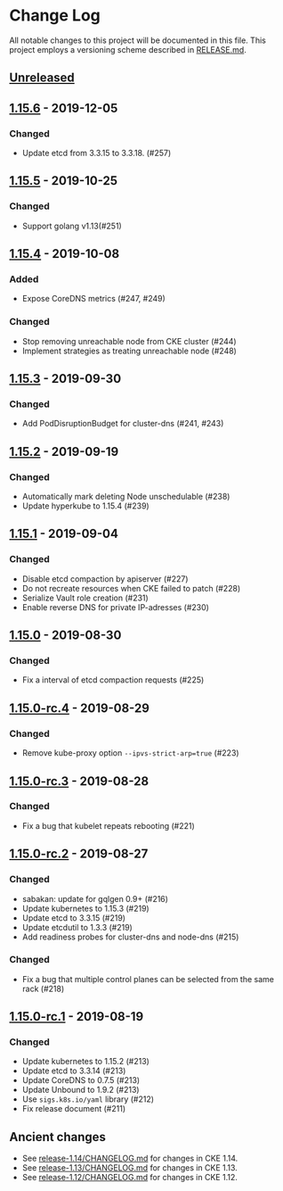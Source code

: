 # Change Log

All notable changes to this project will be documented in this file.
This project employs a versioning scheme described in [RELEASE.md](RELEASE.md#versioning).

## [Unreleased]

## [1.15.6] - 2019-12-05

### Changed
- Update etcd from 3.3.15 to 3.3.18. (#257)

## [1.15.5] - 2019-10-25

### Changed
- Support golang v1.13(#251)

## [1.15.4] - 2019-10-08

### Added
- Expose CoreDNS metrics (#247, #249)

### Changed
- Stop removing unreachable node from CKE cluster (#244)
- Implement strategies as treating unreachable node (#248)

## [1.15.3] - 2019-09-30

### Changed
- Add PodDisruptionBudget for cluster-dns (#241, #243)

## [1.15.2] - 2019-09-19

### Changed
- Automatically mark deleting Node unschedulable (#238)
- Update hyperkube to 1.15.4 (#239)

## [1.15.1] - 2019-09-04

### Changed
- Disable etcd compaction by apiserver (#227)
- Do not recreate resources when CKE failed to patch (#228)
- Serialize Vault role creation (#231)
- Enable reverse DNS for private IP-adresses (#230)

## [1.15.0] - 2019-08-30

### Changed
- Fix a interval of etcd compaction requests (#225)

## [1.15.0-rc.4] - 2019-08-29

### Changed
- Remove kube-proxy option `--ipvs-strict-arp=true` (#223)

## [1.15.0-rc.3] - 2019-08-28

### Changed
- Fix a bug that kubelet repeats rebooting (#221)

## [1.15.0-rc.2] - 2019-08-27

### Changed
- sabakan: update for gqlgen 0.9+ (#216)
- Update kubernetes to 1.15.3  (#219)
- Update etcd to 3.3.15  (#219)
- Update etcdutil to 1.3.3  (#219)
- Add readiness probes for cluster-dns and node-dns (#215)

### Changed
- Fix a bug that multiple control planes can be selected from the same rack (#218)

## [1.15.0-rc.1] - 2019-08-19

### Changed
- Update kubernetes to 1.15.2  (#213)
- Update etcd to 3.3.14  (#213)
- Update CoreDNS to 0.7.5  (#213)
- Update Unbound to 1.9.2  (#213)
- Use `sigs.k8s.io/yaml` library (#212)
- Fix release document (#211)

## Ancient changes

* See [release-1.14/CHANGELOG.md](https://github.com/cybozu-go/cke/blob/release-1.14/CHANGELOG.md) for changes in CKE 1.14.
* See [release-1.13/CHANGELOG.md](https://github.com/cybozu-go/cke/blob/release-1.13/CHANGELOG.md) for changes in CKE 1.13.
* See [release-1.12/CHANGELOG.md](https://github.com/cybozu-go/cke/blob/release-1.12/CHANGELOG.md) for changes in CKE 1.12.

[Unreleased]: https://github.com/cybozu-go/cke/compare/v1.15.6...HEAD
[1.15.6]: https://github.com/cybozu-go/cke/compare/v1.15.5...v1.15.6
[1.15.5]: https://github.com/cybozu-go/cke/compare/v1.15.4...v1.15.5
[1.15.4]: https://github.com/cybozu-go/cke/compare/v1.15.3...v1.15.4
[1.15.3]: https://github.com/cybozu-go/cke/compare/v1.15.2...v1.15.3
[1.15.2]: https://github.com/cybozu-go/cke/compare/v1.15.1...v1.15.2
[1.15.1]: https://github.com/cybozu-go/cke/compare/v1.15.0...v1.15.1
[1.15.0]: https://github.com/cybozu-go/cke/compare/v1.15.0-rc.4...v1.15.0
[1.15.0-rc.4]: https://github.com/cybozu-go/cke/compare/v1.15.0-rc.3...v1.15.0-rc.4
[1.15.0-rc.3]: https://github.com/cybozu-go/cke/compare/v1.15.0-rc.2...v1.15.0-rc.3
[1.15.0-rc.2]: https://github.com/cybozu-go/cke/compare/v1.15.0-rc.1...v1.15.0-rc.2
[1.15.0-rc.1]: https://github.com/cybozu-go/cke/compare/v1.14.14...v1.15.0-rc.1
